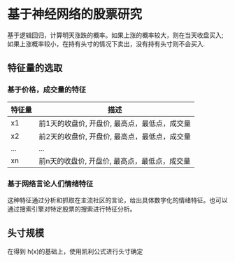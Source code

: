 # 基于神经网络的股票研究
基于逻辑回归，计算明天涨跌的概率。如果上涨的概率较大，则在当天收盘买入;如果上涨概率较小，在持有头寸的情况下卖出，没有持有头寸则不会买入.

## 特征量的选取

### 基于价格，成交量的特征

| 特征量 | 描述 |
| ------| ----- |
| x1 | 前1天的收盘价, 开盘价, 最高点，最低点，成交量 |
| x2 | 前2天的收盘价, 开盘价, 最高点，最低点，成交量 |
| ... | ... |
| xn | 前n天的收盘价, 开盘价, 最高点，最低点，成交量 |

### 基于网络言论人们情绪特征
这种特征通过分析和抓取在主流社区的言论，给出具体数字化的情绪特征。也可以通过搜索引擎对特定股票的搜索进行特征分析。

## 头寸规模
在得到 h(x)的基础上，使用凯利公式进行头寸确定



